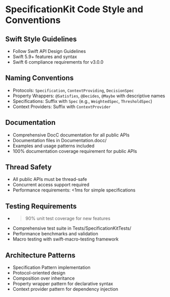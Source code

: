 # SpecificationKit Code Style and Conventions

## Swift Style Guidelines
- Follow Swift API Design Guidelines
- Swift 5.9+ features and syntax
- Swift 6 compliance requirements for v3.0.0

## Naming Conventions
- Protocols: `Specification`, `ContextProviding`, `DecisionSpec`
- Property Wrappers: `@Satisfies`, `@Decides`, `@Maybe` with descriptive names
- Specifications: Suffix with `Spec` (e.g., `WeightedSpec`, `ThresholdSpec`)
- Context Providers: Suffix with `ContextProvider`

## Documentation
- Comprehensive DocC documentation for all public APIs
- Documentation files in Documentation.docc/
- Examples and usage patterns included
- 100% documentation coverage requirement for public APIs

## Thread Safety
- All public APIs must be thread-safe
- Concurrent access support required
- Performance requirements: <1ms for simple specifications

## Testing Requirements
- >90% unit test coverage for new features
- Comprehensive test suite in Tests/SpecificationKitTests/
- Performance benchmarks and validation
- Macro testing with swift-macro-testing framework

## Architecture Patterns
- Specification Pattern implementation
- Protocol-oriented design
- Composition over inheritance
- Property wrapper pattern for declarative syntax
- Context provider pattern for dependency injection